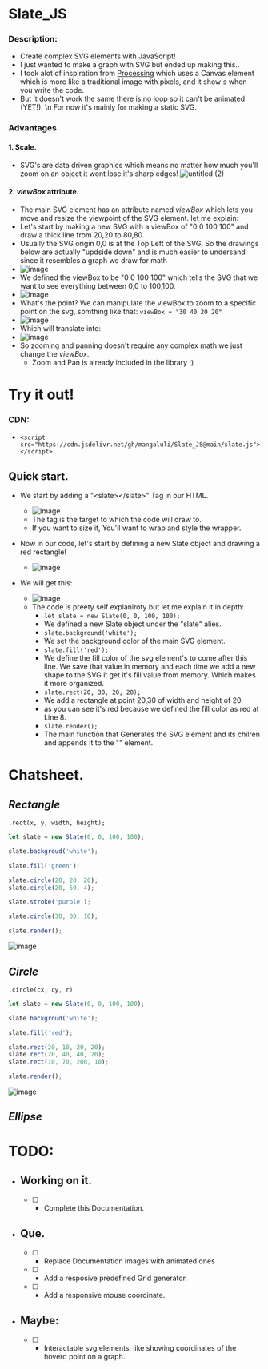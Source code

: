 # Slate_JS

### Description:
- Create complex SVG elements with JavaScript!
- I just wanted to make a graph with SVG but ended up making this..
- I took alot of inspiration from [Processing](https://processing.org/) which uses a Canvas element which is more like a traditional image with pixels, and it show's when you write the code.
- But it doesn't work the same there is no loop so it can't be animated (YET!). \n For now it's mainly for making a static SVG.

### Advantages
#### 1. Scale.
  - SVG's are data driven graphics which means no matter how much you'll zoom on an object it wont lose it's sharp edges!
  ![untitled (2)](https://user-images.githubusercontent.com/84743239/208305657-6193148a-abba-48a8-bcfd-9a51f4cb36ee.jpg)

#### 2. *viewBox* attribute.
  -  The main SVG element has an attribute named *viewBox* which lets you move and resize the viewpoint of the SVG element. let me explain:
  - Let's start by making a new SVG with a viewBox of "0 0 100 100" and draw a thick line from 20,20 to 80,80.
  - Usually the SVG origin 0,0 is at the Top Left of the SVG, So the drawings below are actually "updside down" and is much easier to undersand since it resembles a graph we draw for math
  - ![image](https://user-images.githubusercontent.com/84743239/208307971-10a028f1-5d01-4a46-ada5-e8b2f69a0b5d.png)
  - We defined the viewBox to be "0 0 100 100" which tells the SVG that we want to see everything between 0,0 to 100,100.
  - ![image](https://user-images.githubusercontent.com/84743239/208307874-517cfa8c-a490-4f1a-bad4-d10d7e5fc81c.png)
  - What's the point?
    We can manipulate the viewBox to zoom to a specific point on the svg, somthing like that:
    `viewBox = "30 40 20 20"`
  - ![image](https://user-images.githubusercontent.com/84743239/208309322-987ce729-45d4-4e8b-8754-591d07e98451.png)
  - Which will translate into:
  - ![image](https://user-images.githubusercontent.com/84743239/208309435-9a1b0be6-d64e-424a-988a-201221a09f98.png)
  - So zooming and panning doesn't require any complex math we just change the *viewBox*.
    - Zoom and Pan is already included in the library :)


# Try it out!
### CDN:
- `<script src="https://cdn.jsdelivr.net/gh/mangaluli/Slate_JS@main/slate.js"></script>`

## Quick start.
- We start by adding a "\<slate>\</slate>" Tag in our HTML.
  - ![image](https://user-images.githubusercontent.com/84743239/208310770-81647031-7f1d-4c8c-ab36-951d2e49e20f.png)
  - The <slate> tag is the target to which the code will draw to.
  - If you want to size it, You'll want to wrap <slate> and style the wrapper.
  
- Now in our code, let's start by defining a new Slate object and drawing a red rectangle!
  - ![image](https://user-images.githubusercontent.com/84743239/208311100-451d176a-ad63-4622-9b1b-9590ea473f3d.png)
- We will get this:
  - ![image](https://user-images.githubusercontent.com/84743239/208311692-5b2bd030-2087-4ce2-bd21-ce6a51c478f2.png)
  - The code is preety self explaniroty but let me explain it in depth:
    - `let slate = new Slate(0, 0, 100, 100);`
    - We defined a new Slate object under the "slate" alies.
    - `slate.background('white');`
    - We set the background color of the main SVG element.
    - `slate.fill('red');`
    - We define the fill color of the svg element's to come after this line. We save that value in memory and each time we add a new shape to the SVG it get it's fill value from memory. Which makes it more organized.
    - `slate.rect(20, 30, 20, 20);`
    - We add a rectangle at point 20,30 of width and height of 20.
    - as you can see it's red because we defined the fill color as red at Line 8.
    - `slate.render();`
    - The main function that Generates the SVG element and its chilren and appends it to the "<slate>" element.
  
# Chatsheet.
  
## *Rectangle*
`.rect(x, y, width, height);`
```javascript
let slate = new Slate(0, 0, 100, 100);

slate.backgroud('white');

slate.fill('green');

slate.circle(20, 20, 20);
slate.circle(20, 50, 4);

slate.stroke('purple');

slate.circle(30, 80, 10);

slate.render();
```
![image](https://user-images.githubusercontent.com/84743239/208319008-d6830045-b2ff-4e3b-a670-b0557faa98c4.png)
  
## *Circle*
`.circle(cx, cy, r)`
```javascript
let slate = new Slate(0, 0, 100, 100);

slate.backgroud('white');

slate.fill('red');

slate.rect(20, 10, 20, 20);
slate.rect(20, 40, 40, 20);
slate.rect(10, 70, 200, 10);

slate.render();
```
![image](https://user-images.githubusercontent.com/84743239/208319251-0c985db0-4cc3-4ada-93e6-6f1fda470050.png)
  
## *Ellipse*
  

# TODO:
- ## Working on it.
  - [ ] - Complete this Documentation.
- ## Que.
  - [ ] - Replace Documentation images with animated ones
  - [ ] - Add a resposive predefined Grid generator.
  - [ ] - Add a responsive mouse coordinate.
- ## Maybe:
  - [ ] - Interactable svg elements, like showing coordinates of the hoverd point on a graph.
